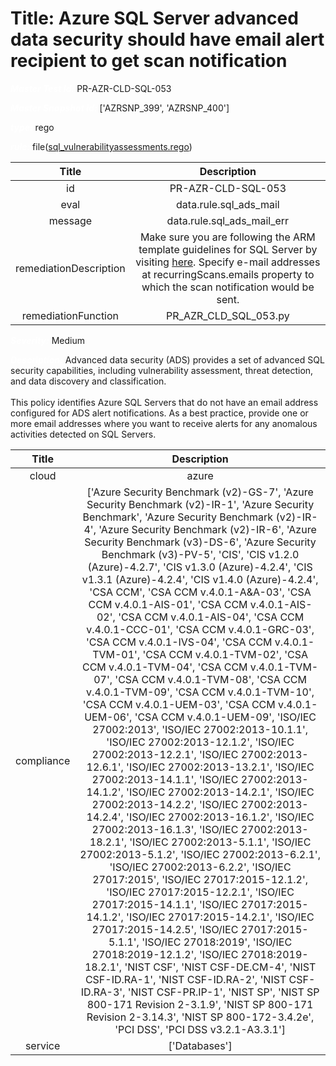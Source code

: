 



# Title: Azure SQL Server advanced data security should have email alert recipient to get scan notification


***<font color="white">Master Test Id:</font>*** PR-AZR-CLD-SQL-053

***<font color="white">Master Snapshot Id:</font>*** ['AZRSNP_399', 'AZRSNP_400']

***<font color="white">type:</font>*** rego

***<font color="white">rule:</font>*** file([sql_vulnerabilityassessments.rego])  
  
  
  
  

|Title|Description|
| :---: | :---: |
|id|PR-AZR-CLD-SQL-053|
|eval|data.rule.sql_ads_mail|
|message|data.rule.sql_ads_mail_err|
|remediationDescription|Make sure you are following the ARM template guidelines for SQL Server by visiting <a href='https://docs.microsoft.com/en-us/azure/templates/microsoft.sql/servers/vulnerabilityassessments?tabs=json' target='_blank'>here</a>. Specify e-mail addresses at recurringScans.emails property to which the scan notification would be sent.|
|remediationFunction|PR_AZR_CLD_SQL_053.py|


***<font color="white">Severity:</font>*** Medium

***<font color="white">Description:</font>*** Advanced data security (ADS) provides a set of advanced SQL security capabilities, including vulnerability assessment, threat detection, and data discovery and classification.<br><br>This policy identifies Azure SQL Servers that do not have an email address configured for ADS alert notifications. As a best practice, provide one or more email addresses where you want to receive alerts for any anomalous activities detected on SQL Servers.  
  
  

|Title|Description|
| :---: | :---: |
|cloud|azure|
|compliance|['Azure Security Benchmark (v2)-GS-7', 'Azure Security Benchmark (v2)-IR-1', 'Azure Security Benchmark', 'Azure Security Benchmark (v2)-IR-4', 'Azure Security Benchmark (v2)-IR-6', 'Azure Security Benchmark (v3)-DS-6', 'Azure Security Benchmark (v3)-PV-5', 'CIS', 'CIS v1.2.0 (Azure)-4.2.7', 'CIS v1.3.0 (Azure)-4.2.4', 'CIS v1.3.1 (Azure)-4.2.4', 'CIS v1.4.0 (Azure)-4.2.4', 'CSA CCM', 'CSA CCM v.4.0.1-A&A-03', 'CSA CCM v.4.0.1-AIS-01', 'CSA CCM v.4.0.1-AIS-02', 'CSA CCM v.4.0.1-AIS-04', 'CSA CCM v.4.0.1-CCC-01', 'CSA CCM v.4.0.1-GRC-03', 'CSA CCM v.4.0.1-IVS-04', 'CSA CCM v.4.0.1-TVM-01', 'CSA CCM v.4.0.1-TVM-02', 'CSA CCM v.4.0.1-TVM-04', 'CSA CCM v.4.0.1-TVM-07', 'CSA CCM v.4.0.1-TVM-08', 'CSA CCM v.4.0.1-TVM-09', 'CSA CCM v.4.0.1-TVM-10', 'CSA CCM v.4.0.1-UEM-03', 'CSA CCM v.4.0.1-UEM-06', 'CSA CCM v.4.0.1-UEM-09', 'ISO/IEC 27002:2013', 'ISO/IEC 27002:2013-10.1.1', 'ISO/IEC 27002:2013-12.1.2', 'ISO/IEC 27002:2013-12.2.1', 'ISO/IEC 27002:2013-12.6.1', 'ISO/IEC 27002:2013-13.2.1', 'ISO/IEC 27002:2013-14.1.1', 'ISO/IEC 27002:2013-14.1.2', 'ISO/IEC 27002:2013-14.2.1', 'ISO/IEC 27002:2013-14.2.2', 'ISO/IEC 27002:2013-14.2.4', 'ISO/IEC 27002:2013-16.1.2', 'ISO/IEC 27002:2013-16.1.3', 'ISO/IEC 27002:2013-18.2.1', 'ISO/IEC 27002:2013-5.1.1', 'ISO/IEC 27002:2013-5.1.2', 'ISO/IEC 27002:2013-6.2.1', 'ISO/IEC 27002:2013-6.2.2', 'ISO/IEC 27017:2015', 'ISO/IEC 27017:2015-12.1.2', 'ISO/IEC 27017:2015-12.2.1', 'ISO/IEC 27017:2015-14.1.1', 'ISO/IEC 27017:2015-14.1.2', 'ISO/IEC 27017:2015-14.2.1', 'ISO/IEC 27017:2015-14.2.5', 'ISO/IEC 27017:2015-5.1.1', 'ISO/IEC 27018:2019', 'ISO/IEC 27018:2019-12.1.2', 'ISO/IEC 27018:2019-18.2.1', 'NIST CSF', 'NIST CSF-DE.CM-4', 'NIST CSF-ID.RA-1', 'NIST CSF-ID.RA-2', 'NIST CSF-ID.RA-3', 'NIST CSF-PR.IP-1', 'NIST SP', 'NIST SP 800-171 Revision 2-3.1.9', 'NIST SP 800-171 Revision 2-3.14.3', 'NIST SP 800-172-3.4.2e', 'PCI DSS', 'PCI DSS v3.2.1-A3.3.1']|
|service|['Databases']|



[sql_vulnerabilityassessments.rego]: https://github.com/prancer-io/prancer-compliance-test/tree/master/azure/cloud/sql_vulnerabilityassessments.rego
